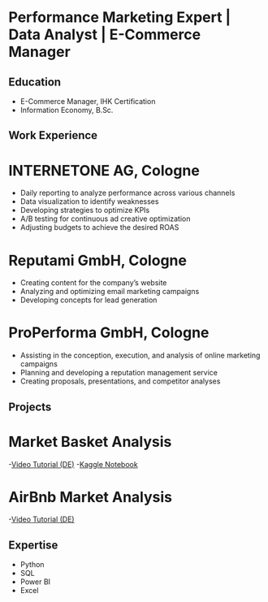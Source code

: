 # Performance Marketing Expert | Data Analyst | E-Commerce Manager

## Education
- E-Commerce Manager, IHK Certification
- Information Economy, B.Sc.

## Work Experience
# INTERNETONE AG, Cologne
- Daily reporting to analyze performance across various channels
- Data visualization to identify weaknesses
- Developing strategies to optimize KPIs
- A/B testing for continuous ad creative optimization
- Adjusting budgets to achieve the desired ROAS

# Reputami GmbH, Cologne
- Creating content for the company’s website
- Analyzing and optimizing email marketing campaigns
- Developing concepts for lead generation

# ProPerforma GmbH, Cologne
- Assisting in the conception, execution, and analysis of online marketing campaigns
- Planning and developing a reputation management service
- Creating proposals, presentations, and competitor analyses

## Projects
# Market Basket Analysis
-[Video Tutorial (DE)](https://www.youtube.com/watch?v=ytCmN5r0uCY&t=7s)
-[Kaggle Notebook](https://www.kaggle.com/code/iniyansel/market-basket-association-analysis)
# AirBnb Market Analysis
-[Video Tutorial (DE)](https://www.youtube.com/watch?v=ZmhNdggqH8o&list=PL-DjkaHRlEOq2unEOqvE35_fNj4AmE4JH)

## Expertise
- Python
- SQL
- Power BI
- Excel
